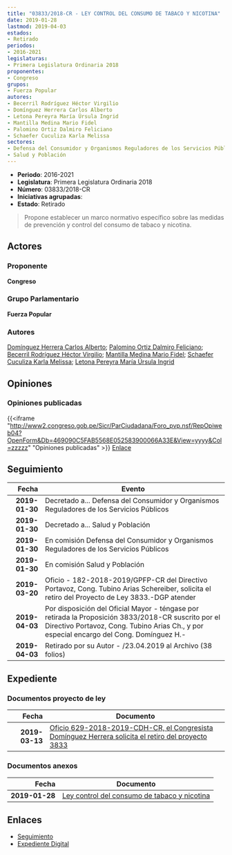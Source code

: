 ```yaml
---
title: "03833/2018-CR - LEY CONTROL DEL CONSUMO DE TABACO Y NICOTINA"
date: 2019-01-28
lastmod: 2019-04-03
estados:
- Retirado
periodos:
- 2016-2021
legislaturas:
- Primera Legislatura Ordinaria 2018
proponentes:
- Congreso
grupos:
- Fuerza Popular
autores:
- Becerril Rodríguez Héctor Virgilio
- Domínguez Herrera Carlos Alberto
- Letona Pereyra María Úrsula Ingrid
- Mantilla Medina Mario Fidel
- Palomino Ortiz Dalmiro Feliciano
- Schaefer Cuculiza Karla Melissa
sectores:
- Defensa del Consumidor y Organismos Reguladores de los Servicios Públicos
- Salud y Población
---
```

- **Periodo**: 2016-2021
- **Legislatura**: Primera Legislatura Ordinaria 2018
- **Número**: 03833/2018-CR
- **Iniciativas agrupadas**: 
- **Estado**: Retirado

> Propone establecer un marco normativo específico sobre las medidas de prevención y control del consumo de tabaco y nicotina.


## Actores

### Proponente

**Congreso**

### Grupo Parlamentario

**Fuerza Popular**

### Autores

[Domínguez Herrera Carlos Alberto](mailto:mailto:cdominguez@congreso.gob.pe); [Palomino Ortiz Dalmiro Feliciano](mailto:mailto:dfpalomino@congreso.gob.pe); [Becerril Rodríguez Héctor Virgilio](mailto:mailto:hbecerril@congreso.gob.pe); [Mantilla Medina Mario Fidel](mailto:mailto:mmantilla@congreso.gob.pe); [Schaefer Cuculiza Karla Melissa](mailto:mailto:kschaefer@congreso.gob.pe); [Letona Pereyra María Úrsula Ingrid](mailto:mailto:mletona@congreso.gob.pe)

## Opiniones

### Opiniones publicadas

{{<iframe "http://www2.congreso.gob.pe/Sicr/ParCiudadana/Foro_pvp.nsf/RepOpiweb04?OpenForm&Db=469090C5FAB5568E052583900066A33E&View=yyyy&Col=zzzzz" "Opiniones publicadas" >}}
[Enlace](http://www2.congreso.gob.pe/Sicr/ParCiudadana/Foro_pvp.nsf/RepOpiweb04?OpenForm&Db=469090C5FAB5568E052583900066A33E&View=yyyy&Col=zzzzz)


## Seguimiento

| Fecha | Evento |
|------:|--------|
| **2019-01-30** | Decretado a... Defensa del Consumidor y Organismos Reguladores de los Servicios Públicos |
| **2019-01-30** | Decretado a... Salud y Población |
| **2019-01-30** | En comisión Defensa del Consumidor y Organismos Reguladores de los Servicios Públicos |
| **2019-01-30** | En comisión Salud y Población |
| **2019-03-20** | Oficio - 182-2018-2019/GPFP-CR del Directivo Portavoz, Cong. Tubino Arias Schereiber, solicita el retiro del Proyecto de Ley 3833.-DGP atender |
| **2019-04-03** | Por disposición del Oficial Mayor - téngase por retirada la Proposición 3833/2018-CR suscrito por el Directivo Portavoz, Cong. Tubino Arias Ch., y por especial encargo del Cong. Domínguez H.- |
| **2019-04-03** | Retirado por su Autor - /23.04.2019 al Archivo (38 folios) |

## Expediente

### Documentos proyecto de ley

| Fecha | Documento |
|------:|-----------|
| **2019-03-13** | [Oficio 629-2018-2019-CDH-CR, el Congresista Domínguez Herrera solicita el retiro del proyecto 3833](http://www.leyes.congreso.gob.pe/Documentos/2016_2021/ADLP/Normas_Legales/30910-RLG.pdf) |

### Documentos anexos

| Fecha | Documento |
|------:|-----------|
| **2019-01-28** | [Ley control del consumo de tabaco y nicotina](http://www.leyes.congreso.gob.pe/Documentos/2016_2021/Proyectos_de_Ley_y_de_Resoluciones_Legislativas/PL0383320190128..pdf) |

## Enlaces

- [Seguimiento](http://www2.congreso.gob.pe/Sicr/TraDocEstProc/CLProLey2016.nsf/f7fff46988ca05b1052578e100829cc7/584b3b6a59a6a22a05258390006fc902?OpenDocument)
- [Expediente Digital](http://www2.congreso.gob.pe/Sicr/TraDocEstProc/Expvirt_2011.nsf/visbusqptramdoc1621/03833?opendocument)

